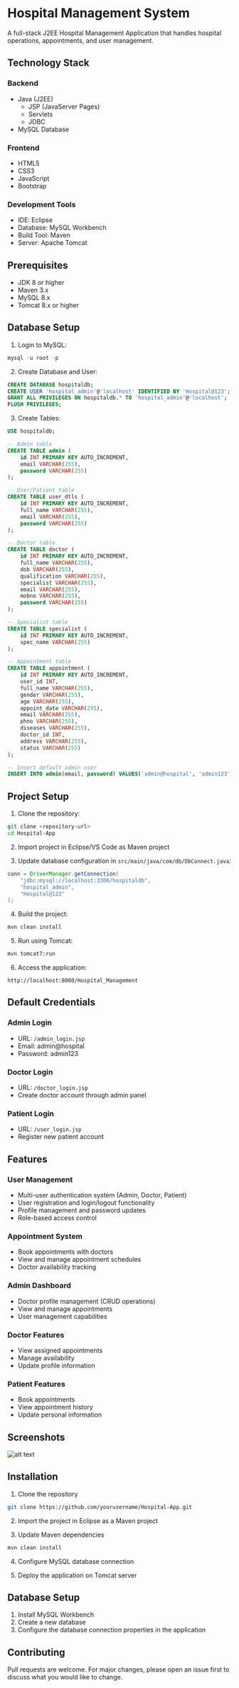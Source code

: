 # Hospital Management System

A full-stack J2EE Hospital Management Application that handles hospital operations, appointments, and user management.

## Technology Stack

### Backend
- Java (J2EE)
  - JSP (JavaServer Pages)
  - Servlets
  - JDBC
- MySQL Database

### Frontend
- HTML5 
- CSS3
- JavaScript
- Bootstrap

### Development Tools
- IDE: Eclipse
- Database: MySQL Workbench
- Build Tool: Maven
- Server: Apache Tomcat

## Prerequisites

- JDK 8 or higher
- Maven 3.x
- MySQL 8.x
- Tomcat 8.x or higher

## Database Setup

1. Login to MySQL:
```sql
mysql -u root -p
```

2. Create Database and User:
```sql
CREATE DATABASE hospitaldb;
CREATE USER 'hospital_admin'@'localhost' IDENTIFIED BY 'Hospital@123';
GRANT ALL PRIVILEGES ON hospitaldb.* TO 'hospital_admin'@'localhost';
FLUSH PRIVILEGES;
```

3. Create Tables:
```sql
USE hospitaldb;

-- Admin table
CREATE TABLE admin (
    id INT PRIMARY KEY AUTO_INCREMENT,
    email VARCHAR(255),
    password VARCHAR(255)
);

-- User/Patient table
CREATE TABLE user_dtls (
    id INT PRIMARY KEY AUTO_INCREMENT,
    full_name VARCHAR(255),
    email VARCHAR(255),
    password VARCHAR(255)
);

-- Doctor table
CREATE TABLE doctor (
    id INT PRIMARY KEY AUTO_INCREMENT,
    full_name VARCHAR(255),
    dob VARCHAR(255),
    qualification VARCHAR(255),
    specialist VARCHAR(255),
    email VARCHAR(255),
    mobno VARCHAR(255),
    password VARCHAR(255)
);

-- Specialist table
CREATE TABLE specialist (
    id INT PRIMARY KEY AUTO_INCREMENT,
    spec_name VARCHAR(255)
);

-- Appointment table
CREATE TABLE appointment (
    id INT PRIMARY KEY AUTO_INCREMENT,
    user_id INT,
    full_name VARCHAR(255),
    gender VARCHAR(255),
    age VARCHAR(255),
    appoint_date VARCHAR(255),
    email VARCHAR(255),
    phno VARCHAR(255),
    diseases VARCHAR(255),
    doctor_id INT,
    address VARCHAR(255),
    status VARCHAR(255)
);

-- Insert default admin user
INSERT INTO admin(email, password) VALUES('admin@hospital', 'admin123');
```

## Project Setup

1. Clone the repository:
```bash
git clone <repository-url>
cd Hospital-App
```

2. Import project in Eclipse/VS Code as Maven project

3. Update database configuration in `src/main/java/com/db/DbConnect.java`:
```java
conn = DriverManager.getConnection(
    "jdbc:mysql://localhost:3306/hospitaldb", 
    "hospital_admin", 
    "Hospital@123"
);
```

4. Build the project:
```bash
mvn clean install
```

5. Run using Tomcat:
```bash
mvn tomcat7:run
```

6. Access the application:
```
http://localhost:8080/Hospital_Management
```

## Default Credentials

### Admin Login
- URL: `/admin_login.jsp`
- Email: admin@hospital
- Password: admin123

### Doctor Login
- URL: `/doctor_login.jsp`
- Create doctor account through admin panel

### Patient Login
- URL: `/user_login.jsp`
- Register new patient account



## Features

### User Management
- Multi-user authentication system (Admin, Doctor, Patient)
- User registration and login/logout functionality
- Profile management and password updates
- Role-based access control

### Appointment System
- Book appointments with doctors
- View and manage appointment schedules
- Doctor availability tracking

### Admin Dashboard
- Doctor profile management (CRUD operations)
- View and manage appointments
- User management capabilities

### Doctor Features
- View assigned appointments
- Manage availability
- Update profile information

### Patient Features
- Book appointments
- View appointment history
- Update personal information

## Screenshots

![alt text](homehospital.png)






## Installation

1. Clone the repository
```bash
git clone https://github.com/yourusername/Hospital-App.git
```

2. Import the project in Eclipse as a Maven project

3. Update Maven dependencies
```bash
mvn clean install
```

4. Configure MySQL database connection

5. Deploy the application on Tomcat server

## Database Setup

1. Install MySQL Workbench
2. Create a new database
3. Configure the database connection properties in the application

## Contributing

Pull requests are welcome. For major changes, please open an issue first to discuss what you would like to change.

